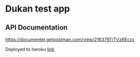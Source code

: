 # Dukan test app

## API Documentation

https://documenter.getpostman.com/view/2163797/TVzREczx

Deployed to heroku [link](https://dukan-test-app.herokuapp.com/)
